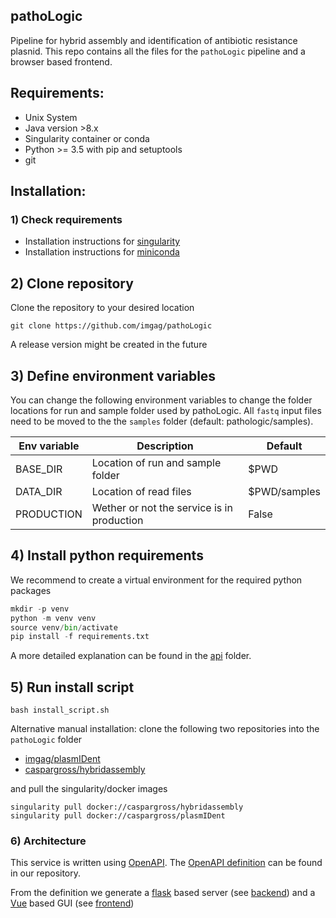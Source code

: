 pathoLogic
--------

Pipeline for hybrid assembly and identification of antibiotic resistance plasnid.
This repo contains all the files for the `pathoLogic`  pipeline and a browser based frontend.

## Requirements:

- Unix System
- Java version >8.x
- Singularity container or conda
- Python >= 3.5 with pip and setuptools
- git

## Installation:

### 1) Check requirements
    
- Installation instructions for [singularity](https://www.sylabs.io/guides/3.0/user-guide/installation.html)
- Installation instructions for [miniconda](https://docs.conda.io/en/latest/miniconda.html)

## 2) Clone repository

Clone the repository to your desired location

```
git clone https://github.com/imgag/pathoLogic
````

A release version might be created in the future

## 3) Define environment variables

You can change the following environment variables to change the folder locations for run and sample folder used by pathoLogic. All `fastq` input files need to be moved to the the `samples` folder (default: pathologic/samples). 

| Env variable | Description                                | Default       |
|--------------|--------------------------------------------|---------------|
|  BASE_DIR    | Location of run and sample folder          |  $PWD         |
|  DATA_DIR    | Location of read files                     |  $PWD/samples |
|  PRODUCTION  | Wether or not the service is in production |  False        |

## 4) Install python requirements

We recommend to create a virtual environment for the required python packages

``` python
mkdir -p venv
python -m venv venv
source venv/bin/activate
pip install -f requirements.txt
```

A more detailed explanation can be found in the [api](./api/README.md) folder.

## 5) Run install script

```
bash install_script.sh
```

Alternative manual installation:
clone the following two repositories into the `pathoLogic` folder

- [imgag/plasmIDent](https://github.com/imgag/plasmIDent)
- [caspargross/hybridassembly](https://github.com/imgag/hybridassembly)

and pull the singularity/docker images

```
singularity pull docker://caspargross/hybridassembly
singularity pull docker://caspargross/plasmIDent
```

### 6) Architecture

This service is written using [OpenAPI](https://www.openapis.org/). The [OpenAPI definition](./openapi.yaml) can be found in our repository.

From the definition we generate a [flask](http://flask.pocoo.org) based server (see [backend](./backend/README.md)) and a [Vue](https://vuejs.org) based GUI (see [frontend](./frontend/README.md))
